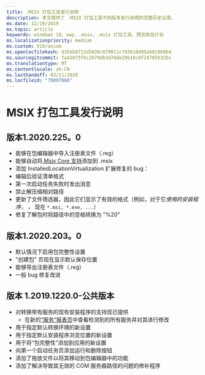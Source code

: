 ```yaml
---
title: .MSIX 打包工具发行说明
description: 本文提供了 .MSIX 打包工具不同版本发行说明的完整历史记录。
ms.date: 12/19/2019
ms.topic: article
keywords: windows 10、uwp、.msix、.msix 打包工具、预览体验计划
ms.localizationpriority: medium
ms.custom: Vibranium
ms.openlocfilehash: d35eb8712d5830c879011c7d3610d95ab019b9bd
ms.sourcegitcommit: fa41875f6c2b79db3d7dde29b10c0f24765532bc
ms.translationtype: MT
ms.contentlocale: zh-CN
ms.lasthandoff: 03/11/2020
ms.locfileid: "79097888"
---
```

# <a name="release-notes-for-the-msix-packaging-tool"></a>MSIX 打包工具发行说明
## <a name="version-120202250"></a>版本1.2020.225。0
- 能够在包编辑器中导入注册表文件（.reg）
- 能够自动将[.Msix Core 支持](../../msix-core/msixcore.md)添加到 .msix
- 添加 InstalledLocationVirtualization 扩展修复的 bug：
- 编辑后验证清单格式 
- 第一次启动任务失败时发出消息 
- 禁止解压缩相对路径 
- 更新了文件筛选器，因此它们显示了有效的格式（例如，对于它*使用的安装程序， ，* 现在 `*.msi, *.exe, ...`） 
- 修复了解包时将路径中的空格转换为 "%20"

## <a name="version-120202030"></a>版本1.2020.203。0
- 默认情况下启用包完整性设置
- "创建包" 页现在显示默认保存位置
- 能够导出注册表文件（.reg）
- 一般 bug 修复改进

## <a name="version-1201912200---public-release"></a>版本 1.2019.1220.0-公共版本
- 对转换带有服务的现有安装程序的支持现已提供
  - 在新的[“服务”报表页](../convert-an-installer-with-services.md)中查看检测到的所有服务并对其进行修改
- 用于指定默认转换环境的新设置
- 用于指定默认安装程序浏览位置的新设置
- 用于将“包完整性”添加到应用的新设置
- 向第一个启动任务页添加运行和删除按钮
- 添加了拖放文件以将其移动到包编辑器中的功能
- 添加了解决导致其无效的 COM 服务器路径的问题的修补程序

